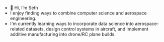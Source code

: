 - 👋 Hi, I’m Seth
- I enjoy finding ways to combine computer science and aerospace engineering. 
- I'm currently learning ways to incorporate data science into aerospace-related datasets,
  design control systems in aircraft, and implement additive manufacturing into drone/RC plane builds.



<!---
Freefall802/Freefall802 is a ✨ special ✨ repository because its `README.md` (this file) appears on your GitHub profile.
You can click the Preview link to take a look at your changes.
--->
